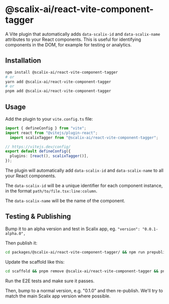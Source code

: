 # @scalix-ai/react-vite-component-tagger

A Vite plugin that automatically adds `data-scalix-id` and `data-scalix-name` attributes to your React components. This is useful for identifying components in the DOM, for example for testing or analytics.

## Installation

```bash
npm install @scalix-ai/react-vite-component-tagger
# or
yarn add @scalix-ai/react-vite-component-tagger
# or
pnpm add @scalix-ai/react-vite-component-tagger
```

## Usage

Add the plugin to your `vite.config.ts` file:

```ts
import { defineConfig } from "vite";
import react from "@vitejs/plugin-react";
  import scalixTagger from "@scalix-ai/react-vite-component-tagger";

// https://vitejs.dev/config/
export default defineConfig({
  plugins: [react(), scalixTagger()],
});
```

The plugin will automatically add `data-scalix-id` and `data-scalix-name` to all your React components.

The `data-scalix-id` will be a unique identifier for each component instance, in the format `path/to/file.tsx:line:column`.

The `data-scalix-name` will be the name of the component.

## Testing & Publishing

Bump it to an alpha version and test in Scalix app, eg. `"version": "0.0.1-alpha.0",`

Then publish it:

```sh
cd packages/@scalix-ai/react-vite-component-tagger/ && npm run prepublishOnly && npm publish
```

Update the scaffold like this:

```sh
cd scaffold && pnpm remove @scalix-ai/react-vite-component-tagger && pnpm add -D @scalix-ai/react-vite-component-tagger
```

Run the E2E tests and make sure it passes.

  Then, bump to a normal version, e.g. "0.1.0" and then re-publish. We'll try to match the main Scalix app version where possible.
